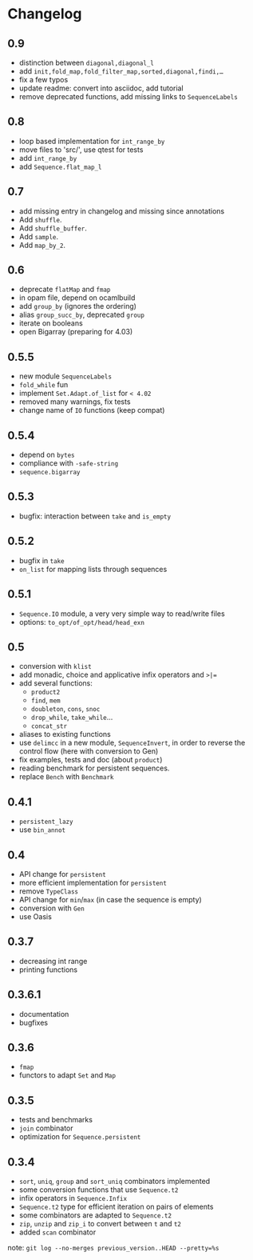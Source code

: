 # Changelog


## 0.9

- distinction between `diagonal,diagonal_l`
- add `init,fold_map,fold_filter_map,sorted,diagonal,findi,…`
- fix a few typos
- update readme: convert into asciidoc, add tutorial
- remove deprecated functions, add missing links to `SequenceLabels`

## 0.8

- loop based implementation for `int_range_by`
- move files to 'src/', use qtest for tests
- add `int_range_by`
- add `Sequence.flat_map_l`

## 0.7

- add missing entry in changelog and missing since annotations
- Add `shuffle`.
- Add `shuffle_buffer`.
- Add `sample`.
- Add `map_by_2`.

## 0.6

- deprecate `flatMap` and `fmap`
- in opam file, depend on ocamlbuild
- add `group_by` (ignores the ordering)
- alias `group_succ_by`, deprecated `group`
- iterate on booleans
- open Bigarray (preparing for 4.03)

## 0.5.5

- new module `SequenceLabels`
- `fold_while` fun
- implement `Set.Adapt.of_list` for `< 4.02`
- removed many warnings, fix tests
- change name of `IO` functions (keep compat)

## 0.5.4

- depend on `bytes`
- compliance with `-safe-string`
- `sequence.bigarray`

## 0.5.3

- bugfix: interaction between `take` and `is_empty`

## 0.5.2

- bugfix in `take`
- `on_list` for mapping lists through sequences

## 0.5.1

- `Sequence.IO` module, a very very simple way to read/write files
- options: `to_opt/of_opt/head/head_exn`

## 0.5

- conversion with `klist`
- add monadic, choice and applicative infix operators and `>|=`
- add several functions:
  * `product2`
  * `find`, `mem`
  * `doubleton`, `cons`, `snoc`
  * `drop_while`, `take_while`...
  * `concat_str`
- aliases to existing functions
- use `delimcc` in a new module, `SequenceInvert`, in order to reverse the
  control flow (here with conversion to Gen)
- fix examples, tests and doc (about `product`)
- reading benchmark for persistent sequences.
- replace `Bench` with `Benchmark`

## 0.4.1

- `persistent_lazy`
- use `bin_annot`

## 0.4

- API change for `persistent`
- more efficient implementation for `persistent`
- remove `TypeClass`
- API change for `min`/`max` (in case the sequence is empty)
- conversion with `Gen`
- use Oasis

## 0.3.7

- decreasing int range
- printing functions

## 0.3.6.1

- documentation
- bugfixes

## 0.3.6

- `fmap`
- functors to adapt `Set` and `Map`

## 0.3.5

- tests and benchmarks
- `join` combinator
- optimization for `Sequence.persistent`

## 0.3.4

- `sort`, `uniq`, `group` and `sort_uniq` combinators implemented
- some conversion functions that use `Sequence.t2`
- infix operators in `Sequence.Infix`
- `Sequence.t2` type for efficient iteration on pairs of elements
- some combinators are adapted to `Sequence.t2`
- `zip`, `unzip` and `zip_i` to convert between `t` and `t2`
- added `scan` combinator

note: `git log --no-merges previous_version..HEAD --pretty=%s`
